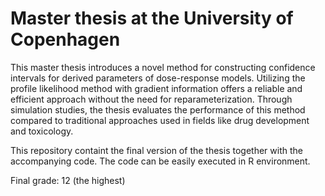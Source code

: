 # Master thesis at the University of Copenhagen

This master thesis introduces a novel method for constructing confidence intervals for derived parameters of dose-response models. Utilizing the profile likelihood method with gradient information offers a reliable and efficient approach without the need for reparameterization. Through simulation studies, the thesis evaluates the performance of this method compared to traditional approaches used in fields like drug development and toxicology. 

This repository containt the final version of the thesis together with the accompanying code. The code can be easily executed in R environment.

Final grade: 12 (the highest)
